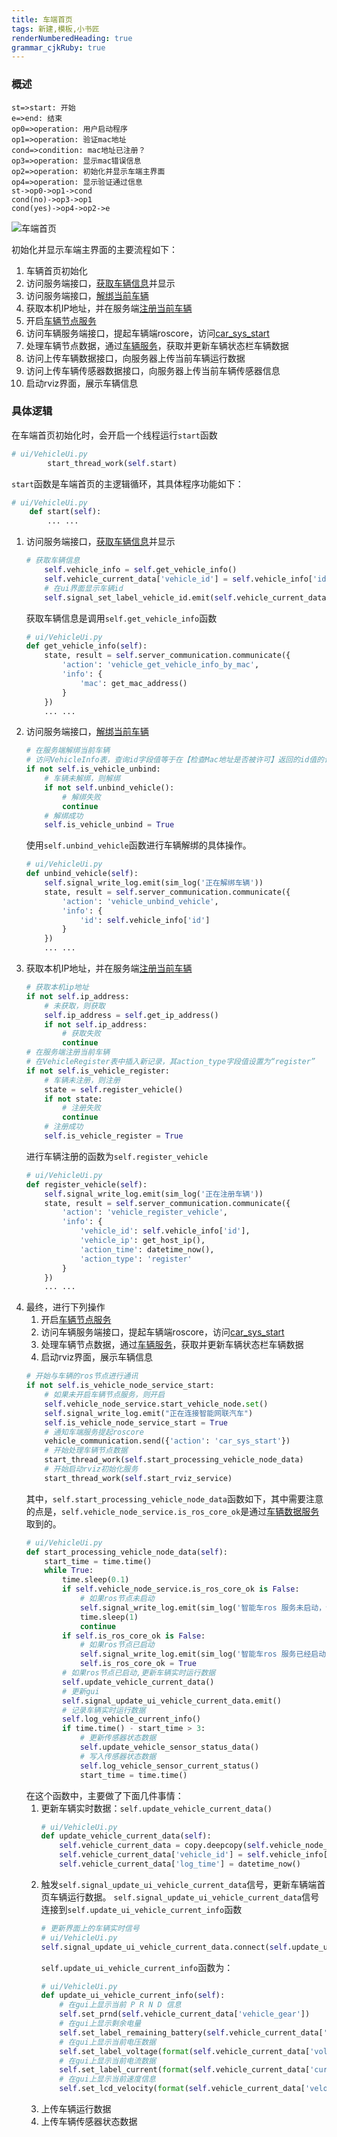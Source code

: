 ```yaml
---
title: 车端首页
tags: 新建,模板,小书匠
renderNumberedHeading: true
grammar_cjkRuby: true
---
```



### 概述

```flow
st=>start: 开始
e=>end: 结束
op0=>operation: 用户启动程序
op1=>operation: 验证mac地址
cond=>condition: mac地址已注册？
op3=>operation: 显示mac错误信息
op2=>operation: 初始化并显示车端主界面
op4=>operation: 显示验证通过信息
st->op0->op1->cond
cond(no)->op3->op1
cond(yes)->op4->op2->e
```

![车端首页](./images/车端首页.png)

初始化并显示车端主界面的主要流程如下：
1. 车辆首页初始化
2. 访问服务端接口，[获取车辆信息](http://192.168.10.106:8080/project/3?p=311)并显示
3. 访问服务端接口，[解绑当前车辆](http://192.168.10.106:8080/project/3?p=312)
5. 获取本机IP地址，并在服务端[注册当前车辆](http://192.168.10.106:8080/project/3?p=316)
6. 开启[车辆节点服务](http://192.168.10.106:8080/project/3?p=297)
7. 访问车辆服务端接口，提起车辆端roscore，访问[car_sys_start](http://192.168.10.106:8080/project/3?p=197)
8. 处理车辆节点数据，通过[车辆服务](http://192.168.10.106:8080/project/3?p=297)，获取并更新车辆状态栏车辆数据
9. 访问上传车辆数据接口，向服务器上传当前车辆运行数据
10. 访问上传车辆传感器数据接口，向服务器上传当前车辆传感器信息
9. 启动rviz界面，展示车辆信息

### 具体逻辑
在车端首页初始化时，会开启一个线程运行`start`函数

``` py
# ui/VehicleUi.py
        start_thread_work(self.start)
```

`start`函数是车端首页的主逻辑循环，其具体程序功能如下：

``` py
# ui/VehicleUi.py
    def start(self):
		... ...
```

1. 访问服务端接口，[获取车辆信息](http://192.168.10.106:8080/project/3?p=311)并显示
	```py
	# 获取车辆信息
        self.vehicle_info = self.get_vehicle_info()
        self.vehicle_current_data['vehicle_id'] = self.vehicle_info['id']
        # 在ui界面显示车辆id
        self.signal_set_label_vehicle_id.emit(self.vehicle_current_data['vehicle_id'])
	```
	获取车辆信息是调用`self.get_vehicle_info`函数
	```py
	# ui/VehicleUi.py
	def get_vehicle_info(self):
        state, result = self.server_communication.communicate({
            'action': 'vehicle_get_vehicle_info_by_mac',
            'info': {
                'mac': get_mac_address()
            }
        })
		... ...
	```
3. 访问服务端接口，[解绑当前车辆](http://192.168.10.106:8080/project/3?p=312)
	``` py
	# 在服务端解绑当前车辆
	# 访问VehicleInfo表，查询id字段值等于在【检查Mac地址是否被许可】返回的id值的记录，将其status值更新为“unbind”
	if not self.is_vehicle_unbind:
		# 车辆未解绑，则解绑
		if not self.unbind_vehicle():
			# 解绑失败
			continue
		# 解绑成功
		self.is_vehicle_unbind = True
	```
	使用`self.unbind_vehicle`函数进行车辆解绑的具体操作。
	```py
	# ui/VehicleUi.py
	def unbind_vehicle(self):
        self.signal_write_log.emit(sim_log('正在解绑车辆'))
        state, result = self.server_communication.communicate({
            'action': 'vehicle_unbind_vehicle',
            'info': {
                'id': self.vehicle_info['id']
            }
        })
		... ...
	```
4. 获取本机IP地址，并在服务端[注册当前车辆](http://192.168.10.106:8080/project/3?p=316)
	```py
	# 获取本机ip地址
	if not self.ip_address:
		# 未获取，则获取
		self.ip_address = self.get_ip_address()
		if not self.ip_address:
			# 获取失败
			continue
	# 在服务端注册当前车辆
	# 在VehicleRegister表中插入新记录，其action_type字段值设置为“register”
	if not self.is_vehicle_register:
		# 车辆未注册，则注册
		state = self.register_vehicle()
		if not state:
			# 注册失败
			continue
		# 注册成功
		self.is_vehicle_register = True
	```
	进行车辆注册的函数为`self.register_vehicle`
	```py
	# ui/VehicleUi.py
	def register_vehicle(self):
        self.signal_write_log.emit(sim_log('正在注册车辆'))
        state, result = self.server_communication.communicate({
            'action': 'vehicle_register_vehicle',
            'info': {
                'vehicle_id': self.vehicle_info['id'],
                'vehicle_ip': get_host_ip(),
                'action_time': datetime_now(),
                'action_type': 'register'
            }
        })
		... ...
	```
5. 最终，进行下列操作
	1. 开启[车辆节点服务](http://192.168.10.106:8080/project/3?p=297)
	2. 访问车辆服务端接口，提起车辆端roscore，访问[car_sys_start](http://192.168.10.106:8080/project/3?p=197)
	3. 处理车辆节点数据，通过[车辆服务](http://192.168.10.106:8080/project/3?p=297)，获取并更新车辆状态栏车辆数据
	4. 启动rviz界面，展示车辆信息
	```py
	# 开始与车辆的ros节点进行通讯
	if not self.is_vehicle_node_service_start:
		# 如果未开启车辆节点服务，则开启
		self.vehicle_node_service.start_vehicle_node.set()
		self.signal_write_log.emit("正在连接智能网联汽车")
		self.is_vehicle_node_service_start = True
		# 通知车端服务提起roscore
		vehicle_communication.send({'action': 'car_sys_start'})
		# 开始处理车辆节点数据
		start_thread_work(self.start_processing_vehicle_node_data)
		# 开始启动rviz初始化服务
		start_thread_work(self.start_rviz_service)
	```
	其中，`self.start_processing_vehicle_node_data`函数如下，其中需要注意的点是，`self.vehicle_node_service.is_ros_core_ok`是通过[车辆数据服务](http://192.168.10.106:8080/project/3?p=297)取到的。
	```py
	# ui/VehicleUi.py
	def start_processing_vehicle_node_data(self):
        start_time = time.time()
        while True:
            time.sleep(0.1)
            if self.vehicle_node_service.is_ros_core_ok is False:
                # 如果ros节点未启动
                self.signal_write_log.emit(sim_log('智能车ros 服务未启动，请等待...'))
                time.sleep(1)
                continue
            if self.is_ros_core_ok is False:
                # 如果ros节点已启动
                self.signal_write_log.emit(sim_log('智能车ros 服务已经启动，已连接！'))
                self.is_ros_core_ok = True
            # 如果ros节点已启动,更新车辆实时运行数据
            self.update_vehicle_current_data()
            # 更新gui
            self.signal_update_ui_vehicle_current_data.emit()
            # 记录车辆实时运行数据
            self.log_vehicle_current_info()
            if time.time() - start_time > 3:
                # 更新传感器状态数据
                self.update_vehicle_sensor_status_data()
                # 写入传感器状态数据
                self.log_vehicle_sensor_current_status()
                start_time = time.time()
	```
	在这个函数中，主要做了下面几件事情：
	1. 更新车辆实时数据：`self.update_vehicle_current_data()`
		```py
		# ui/VehicleUi.py
		def update_vehicle_current_data(self):
			self.vehicle_current_data = copy.deepcopy(self.vehicle_node_service.vehicle_current_data)
			self.vehicle_current_data['vehicle_id'] = self.vehicle_info['id']
			self.vehicle_current_data['log_time'] = datetime_now()
		```
	2. 触发`self.signal_update_ui_vehicle_current_data`信号，更新车辆端首页车辆运行数据。
		`self.signal_update_ui_vehicle_current_data`信号连接到`self.update_ui_vehicle_current_info`函数
		```py
		# 更新界面上的车辆实时信号
		# ui/VehicleUi.py
		self.signal_update_ui_vehicle_current_data.connect(self.update_ui_vehicle_current_info)
		```
		`self.update_ui_vehicle_current_info`函数为：
		```py
		# ui/VehicleUi.py
		def update_ui_vehicle_current_info(self):
			# 在gui上显示当前 P R N D 信息
			self.set_prnd(self.vehicle_current_data['vehicle_gear'])
			# 在gui上显示剩余电量
			self.set_label_remaining_battery(self.vehicle_current_data['remaining_capacity'])
			# 在gui上显示当前电压数据
			self.set_label_voltage(format(self.vehicle_current_data['voltage'], '.2f'))
			# 在gui上显示当前电流数据
			self.set_label_current(format(self.vehicle_current_data['current'], '.2f'))
			# 在gui上显示当前速度信息
			self.set_lcd_velocity(format(self.vehicle_current_data['velocity'], '.2f'))
		```
	3. 上传车辆运行数据
	4. 上传车辆传感器状态数据